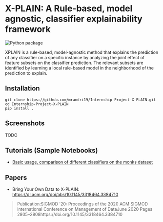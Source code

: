 # X-PLAIN: A Rule-based, model agnostic, classifier explainability framework

![Python package](https://github.com/mrandri19/tirocinio/workflows/Python%20package/badge.svg)

XPLAIN is a rule-based, model-agnostic method that explains the prediction of any classifier on a specific instance by analyzing the joint effect of feature subsets on the classifier prediction. The relevant subsets are identified by learning a local rule-based model in the neighborhood of the prediction to explain.

## Installation

```
git clone https://github.com/mrandri19/Internship-Project-X-PLAIN.git
cd Internship-Project-X-PLAIN
pip install .
```

## Screenshots

TODO

## Tutorials (Sample Notebooks)

- [Basic usage, comparison of different classifiers on the monks dataset](https://github.com/mrandri19/Internship-Project-X-PLAIN/blob/master/Basic%20usage%2C%20comparison%20of%20different%20classifiers%20on%20the%20monks%20dataset.ipynb)

## Papers

- Bring Your Own Data to X-PLAIN: https://dl.acm.org/doi/abs/10.1145/3318464.3384710
> Publication:SIGMOD '20: Proceedings of the 2020 ACM SIGMOD International Conference on Management of DataJune 2020 Pages 2805–2808https://doi.org/10.1145/3318464.3384710
